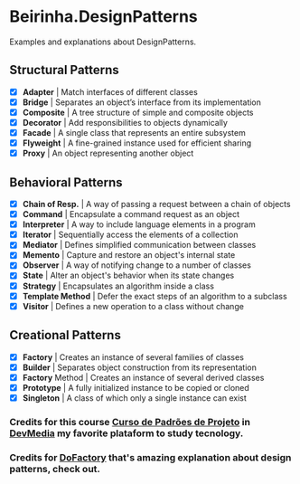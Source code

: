 # Beirinha.DesignPatterns
Examples and explanations about DesignPatterns.

## Structural Patterns

- [x] **Adapter** | Match interfaces of different classes
- [x] **Bridge** | Separates an object’s interface from its implementation
- [x] **Composite** | A tree structure of simple and composite objects
- [x] **Decorator** | Add responsibilities to objects dynamically
- [x] **Facade** | A single class that represents an entire subsystem
- [x] **Flyweight** | A fine-grained instance used for efficient sharing
- [x] **Proxy** | An object representing another object

## Behavioral Patterns

- [x] **Chain of Resp.** | A way of passing a request between a chain of objects
- [x] **Command** | Encapsulate a command request as an object
- [x] **Interpreter** | A way to include language elements in a program
- [x] **Iterator** | Sequentially access the elements of a collection
- [x] **Mediator** | Defines simplified communication between classes
- [x] **Memento** | Capture and restore an object's internal state
- [x] **Observer** | A way of notifying change to a number of classes
- [x] **State** | Alter an object's behavior when its state changes
- [x] **Strategy** | Encapsulates an algorithm inside a class
- [x] **Template Method** | Defer the exact steps of an algorithm to a subclass
- [x] **Visitor** | Defines a new operation to a class without change

## Creational Patterns

- [x]  **Factory** | Creates an instance of several families of classes
- [x]  **Builder** | Separates object construction from its representation
- [x]  **Factory** Method | Creates an instance of several derived classes
- [x]  **Prototype** | A fully initialized instance to be copied or cloned
- [x]  **Singleton** | A class of which only a single instance can exist

### Credits for this course [Curso de Padrões de Projeto](https://www.devmedia.com.br/curso/curso-padroes-de-projeto-com-csharp/376) in [DevMedia](https://www.devmedia.com.br) my favorite plataform to study tecnology.
### Credits for [DoFactory](https://www.dofactory.com/net/memento-design-pattern) that's amazing explanation about design patterns, check out.
